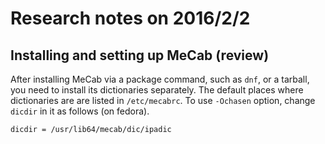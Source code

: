 # Research notes on 2016/2/2

## Installing and setting up MeCab (review)

After installing MeCab via a package command, such as `dnf`, or a tarball,
you need to install its dictionaries separately.
The default places where dictionaries are are listed in `/etc/mecabrc`.
To use `-Ochasen` option, change `dicdir` in it as follows (on fedora).

```
dicdir = /usr/lib64/mecab/dic/ipadic
```
